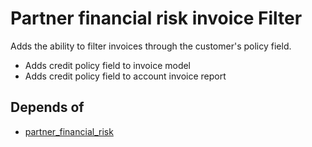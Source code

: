 # Partner financial risk invoice Filter

Adds the ability to filter invoices through the customer's policy field.

* Adds credit policy field to invoice model
* Adds credit policy field to account invoice report

## Depends of

* [partner_financial_risk](https://github.com/OCA/partner-contact/tree/10.0/partner_financial_risk)
